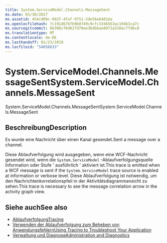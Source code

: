 ```yaml
---
title: System.ServiceModel.Channels.MessageSent
ms.date: 03/30/2017
ms.assetid: 454cd09c-992f-4faf-9751-2de56e6401da
ms.openlocfilehash: 7c191d67bfb9b0749c9cfc3346563ac194b3ca7c
ms.sourcegitcommit: 6b308cf6d627d78ee36dbbae8972a310ac7fd6c8
ms.translationtype: MT
ms.contentlocale: de-DE
ms.lasthandoff: 01/23/2019
ms.locfileid: "54656633"
---
```

# <a name="systemservicemodelchannelsmessagesent"></a><span data-ttu-id="0b8ec-102">System.ServiceModel.Channels.MessageSent</span><span class="sxs-lookup"><span data-stu-id="0b8ec-102">System.ServiceModel.Channels.MessageSent</span></span>
<span data-ttu-id="0b8ec-103">System.ServiceModel.Channels.MessageSent</span><span class="sxs-lookup"><span data-stu-id="0b8ec-103">System.ServiceModel.Channels.MessageSent</span></span>  
  
## <a name="description"></a><span data-ttu-id="0b8ec-104">Beschreibung</span><span class="sxs-lookup"><span data-stu-id="0b8ec-104">Description</span></span>  
 <span data-ttu-id="0b8ec-105">Es wurde eine Nachricht über einen Kanal gesendet.</span><span class="sxs-lookup"><span data-stu-id="0b8ec-105">Sent a message over a channel.</span></span>  
  
 <span data-ttu-id="0b8ec-106">Diese Ablaufverfolgung wird ausgegeben, wenn eine WCF-Nachricht gesendet wird, wenn die `System.ServiceModel` -Ablaufverfolgungsquelle Information oder Stufe ' ausführlich ' aktiviert ist.</span><span class="sxs-lookup"><span data-stu-id="0b8ec-106">This trace is emitted when a WCF message is sent if the `System.ServiceModel` trace source is enabled at information or verbose level.</span></span> <span data-ttu-id="0b8ec-107">Diese Ablaufverfolgung ist notwendig, um den Nachrichtenkorrelationspfeil in der Aktivitätsdiagrammansicht zu sehen.</span><span class="sxs-lookup"><span data-stu-id="0b8ec-107">This trace is necessary to see the message correlation arrow in the activity graph view.</span></span>  
  
## <a name="see-also"></a><span data-ttu-id="0b8ec-108">Siehe auch</span><span class="sxs-lookup"><span data-stu-id="0b8ec-108">See also</span></span>
- [<span data-ttu-id="0b8ec-109">Ablaufverfolgung</span><span class="sxs-lookup"><span data-stu-id="0b8ec-109">Tracing</span></span>](../../../../../docs/framework/wcf/diagnostics/tracing/index.md)
- [<span data-ttu-id="0b8ec-110">Verwenden der Ablaufverfolgung zum Beheben von Anwendungsfehlern</span><span class="sxs-lookup"><span data-stu-id="0b8ec-110">Using Tracing to Troubleshoot Your Application</span></span>](../../../../../docs/framework/wcf/diagnostics/tracing/using-tracing-to-troubleshoot-your-application.md)
- [<span data-ttu-id="0b8ec-111">Verwaltung und Diagnose</span><span class="sxs-lookup"><span data-stu-id="0b8ec-111">Administration and Diagnostics</span></span>](../../../../../docs/framework/wcf/diagnostics/index.md)
